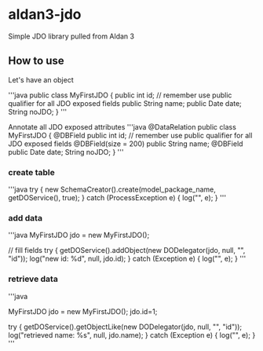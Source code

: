 aldan3-jdo
==========

Simple JDO library pulled from Aldan 3

## How to use

Let's have an object

'''java
public class MyFirstJDO {
   public int id; // remember use public qualifier for all JDO exposed fields
   public String name;
   public Date date;
   String noJDO;
}
'''

Annotate all JDO exposed attributes
'''java
@DataRelation
public class MyFirstJDO {
   @DBField
   public int id; // remember use public qualifier for all JDO exposed fields
   @DBField(size = 200)
   public String name;
   @DBField
   public Date date;
   String noJDO;
}
'''

### create table

'''java
try {
   new SchemaCreator().create(model_package_name, getDOService(), true);
} catch (ProcessException e) {
   log("", e);
}
'''

### add data
'''java
MyFirstJDO jdo = new MyFirstJDO();

// fill fields
try {
   getDOService().addObject(new DODelegator(jdo, null, "", "id"));
   log("new id: %d", null, jdo.id);
} catch (Exception e) {
   log("", e);
}
'''

### retrieve data

'''java

MyFirstJDO jdo = new MyFirstJDO();
jdo.id=1;

try {
   getDOService().getObjectLike(new DODelegator(jdo, null, "", "id"));
   log("retrieved name: %s", null, jdo.name);
} catch (Exception e) {
   log("", e);
}
'''
